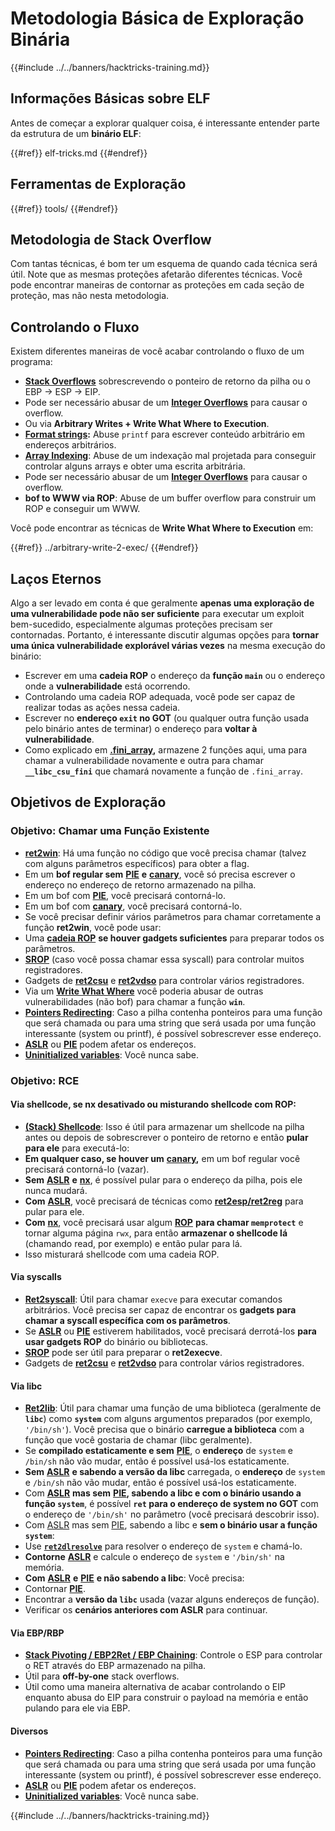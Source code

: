 # Metodologia Básica de Exploração Binária

{{#include ../../banners/hacktricks-training.md}}

## Informações Básicas sobre ELF

Antes de começar a explorar qualquer coisa, é interessante entender parte da estrutura de um **binário ELF**:

{{#ref}}
elf-tricks.md
{{#endref}}

## Ferramentas de Exploração

{{#ref}}
tools/
{{#endref}}

## Metodologia de Stack Overflow

Com tantas técnicas, é bom ter um esquema de quando cada técnica será útil. Note que as mesmas proteções afetarão diferentes técnicas. Você pode encontrar maneiras de contornar as proteções em cada seção de proteção, mas não nesta metodologia.

## Controlando o Fluxo

Existem diferentes maneiras de você acabar controlando o fluxo de um programa:

- [**Stack Overflows**](../stack-overflow/) sobrescrevendo o ponteiro de retorno da pilha ou o EBP -> ESP -> EIP.
- Pode ser necessário abusar de um [**Integer Overflows**](../integer-overflow.md) para causar o overflow.
- Ou via **Arbitrary Writes + Write What Where to Execution**.
- [**Format strings**](../format-strings/)**:** Abuse `printf` para escrever conteúdo arbitrário em endereços arbitrários.
- [**Array Indexing**](../array-indexing.md): Abuse de um indexação mal projetada para conseguir controlar alguns arrays e obter uma escrita arbitrária.
- Pode ser necessário abusar de um [**Integer Overflows**](../integer-overflow.md) para causar o overflow.
- **bof to WWW via ROP**: Abuse de um buffer overflow para construir um ROP e conseguir um WWW.

Você pode encontrar as técnicas de **Write What Where to Execution** em:

{{#ref}}
../arbitrary-write-2-exec/
{{#endref}}

## Laços Eternos

Algo a ser levado em conta é que geralmente **apenas uma exploração de uma vulnerabilidade pode não ser suficiente** para executar um exploit bem-sucedido, especialmente algumas proteções precisam ser contornadas. Portanto, é interessante discutir algumas opções para **tornar uma única vulnerabilidade explorável várias vezes** na mesma execução do binário:

- Escrever em uma **cadeia ROP** o endereço da **função `main`** ou o endereço onde a **vulnerabilidade** está ocorrendo.
- Controlando uma cadeia ROP adequada, você pode ser capaz de realizar todas as ações nessa cadeia.
- Escrever no **endereço `exit` no GOT** (ou qualquer outra função usada pelo binário antes de terminar) o endereço para **voltar à vulnerabilidade**.
- Como explicado em [**.fini_array**](../arbitrary-write-2-exec/www2exec-.dtors-and-.fini_array.md#eternal-loop)**,** armazene 2 funções aqui, uma para chamar a vulnerabilidade novamente e outra para chamar **`__libc_csu_fini`** que chamará novamente a função de `.fini_array`.

## Objetivos de Exploração

### Objetivo: Chamar uma Função Existente

- [**ret2win**](./#ret2win): Há uma função no código que você precisa chamar (talvez com alguns parâmetros específicos) para obter a flag.
- Em um **bof regular sem** [**PIE**](../common-binary-protections-and-bypasses/pie/) **e** [**canary**](../common-binary-protections-and-bypasses/stack-canaries/), você só precisa escrever o endereço no endereço de retorno armazenado na pilha.
- Em um bof com [**PIE**](../common-binary-protections-and-bypasses/pie/), você precisará contorná-lo.
- Em um bof com [**canary**](../common-binary-protections-and-bypasses/stack-canaries/), você precisará contorná-lo.
- Se você precisar definir vários parâmetros para chamar corretamente a função **ret2win**, você pode usar:
- Uma [**cadeia ROP**](./#rop-and-ret2...-techniques) **se houver gadgets suficientes** para preparar todos os parâmetros.
- [**SROP**](../rop-return-oriented-programing/srop-sigreturn-oriented-programming/) (caso você possa chamar essa syscall) para controlar muitos registradores.
- Gadgets de [**ret2csu**](../rop-return-oriented-programing/ret2csu.md) e [**ret2vdso**](../rop-return-oriented-programing/ret2vdso.md) para controlar vários registradores.
- Via um [**Write What Where**](../arbitrary-write-2-exec/) você poderia abusar de outras vulnerabilidades (não bof) para chamar a função **`win`**.
- [**Pointers Redirecting**](../stack-overflow/pointer-redirecting.md): Caso a pilha contenha ponteiros para uma função que será chamada ou para uma string que será usada por uma função interessante (system ou printf), é possível sobrescrever esse endereço.
- [**ASLR**](../common-binary-protections-and-bypasses/aslr/) ou [**PIE**](../common-binary-protections-and-bypasses/pie/) podem afetar os endereços.
- [**Uninitialized variables**](../stack-overflow/uninitialized-variables.md): Você nunca sabe.

### Objetivo: RCE

#### Via shellcode, se nx desativado ou misturando shellcode com ROP:

- [**(Stack) Shellcode**](./#stack-shellcode): Isso é útil para armazenar um shellcode na pilha antes ou depois de sobrescrever o ponteiro de retorno e então **pular para ele** para executá-lo:
- **Em qualquer caso, se houver um** [**canary**](../common-binary-protections-and-bypasses/stack-canaries/)**,** em um bof regular você precisará contorná-lo (vazar).
- **Sem** [**ASLR**](../common-binary-protections-and-bypasses/aslr/) **e** [**nx**](../common-binary-protections-and-bypasses/no-exec-nx.md), é possível pular para o endereço da pilha, pois ele nunca mudará.
- **Com** [**ASLR**](../common-binary-protections-and-bypasses/aslr/), você precisará de técnicas como [**ret2esp/ret2reg**](../rop-return-oriented-programing/ret2esp-ret2reg.md) para pular para ele.
- **Com** [**nx**](../common-binary-protections-and-bypasses/no-exec-nx.md), você precisará usar algum [**ROP**](../rop-return-oriented-programing/) **para chamar `memprotect`** e tornar alguma página `rwx`, para então **armazenar o shellcode lá** (chamando read, por exemplo) e então pular para lá.
- Isso misturará shellcode com uma cadeia ROP.

#### Via syscalls

- [**Ret2syscall**](../rop-return-oriented-programing/rop-syscall-execv/): Útil para chamar `execve` para executar comandos arbitrários. Você precisa ser capaz de encontrar os **gadgets para chamar a syscall específica com os parâmetros**.
- Se [**ASLR**](../common-binary-protections-and-bypasses/aslr/) ou [**PIE**](../common-binary-protections-and-bypasses/pie/) estiverem habilitados, você precisará derrotá-los **para usar gadgets ROP** do binário ou bibliotecas.
- [**SROP**](../rop-return-oriented-programing/srop-sigreturn-oriented-programming/) pode ser útil para preparar o **ret2execve**.
- Gadgets de [**ret2csu**](../rop-return-oriented-programing/ret2csu.md) e [**ret2vdso**](../rop-return-oriented-programing/ret2vdso.md) para controlar vários registradores.

#### Via libc

- [**Ret2lib**](../rop-return-oriented-programing/ret2lib/): Útil para chamar uma função de uma biblioteca (geralmente de **`libc`**) como **`system`** com alguns argumentos preparados (por exemplo, `'/bin/sh'`). Você precisa que o binário **carregue a biblioteca** com a função que você gostaria de chamar (libc geralmente).
- Se **compilado estaticamente e sem** [**PIE**](../common-binary-protections-and-bypasses/pie/), o **endereço** de `system` e `/bin/sh` não vão mudar, então é possível usá-los estaticamente.
- **Sem** [**ASLR**](../common-binary-protections-and-bypasses/aslr/) **e sabendo a versão da libc** carregada, o **endereço** de `system` e `/bin/sh` não vão mudar, então é possível usá-los estaticamente.
- Com [**ASLR**](../common-binary-protections-and-bypasses/aslr/) **mas sem** [**PIE**](../common-binary-protections-and-bypasses/pie/)**, sabendo a libc e com o binário usando a função `system`**, é possível **`ret` para o endereço de system no GOT** com o endereço de `'/bin/sh'` no parâmetro (você precisará descobrir isso).
- Com [ASLR](../common-binary-protections-and-bypasses/aslr/) mas sem [PIE](../common-binary-protections-and-bypasses/pie/), sabendo a libc e **sem o binário usar a função `system`**:
- Use [**`ret2dlresolve`**](../rop-return-oriented-programing/ret2dlresolve.md) para resolver o endereço de `system` e chamá-lo.
- **Contorne** [**ASLR**](../common-binary-protections-and-bypasses/aslr/) e calcule o endereço de `system` e `'/bin/sh'` na memória.
- **Com** [**ASLR**](../common-binary-protections-and-bypasses/aslr/) **e** [**PIE**](../common-binary-protections-and-bypasses/pie/) **e não sabendo a libc**: Você precisa:
- Contornar [**PIE**](../common-binary-protections-and-bypasses/pie/).
- Encontrar a **versão da `libc`** usada (vazar alguns endereços de função).
- Verificar os **cenários anteriores com ASLR** para continuar.

#### Via EBP/RBP

- [**Stack Pivoting / EBP2Ret / EBP Chaining**](../stack-overflow/stack-pivoting-ebp2ret-ebp-chaining.md): Controle o ESP para controlar o RET através do EBP armazenado na pilha.
- Útil para **off-by-one** stack overflows.
- Útil como uma maneira alternativa de acabar controlando o EIP enquanto abusa do EIP para construir o payload na memória e então pulando para ele via EBP.

#### Diversos

- [**Pointers Redirecting**](../stack-overflow/pointer-redirecting.md): Caso a pilha contenha ponteiros para uma função que será chamada ou para uma string que será usada por uma função interessante (system ou printf), é possível sobrescrever esse endereço.
- [**ASLR**](../common-binary-protections-and-bypasses/aslr/) ou [**PIE**](../common-binary-protections-and-bypasses/pie/) podem afetar os endereços.
- [**Uninitialized variables**](../stack-overflow/uninitialized-variables.md): Você nunca sabe.

{{#include ../../banners/hacktricks-training.md}}
